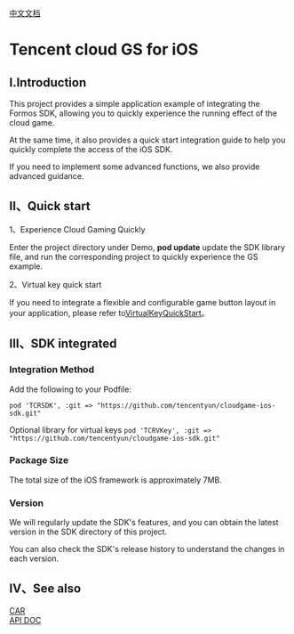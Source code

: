 [中文文档](README.md)
# Tencent cloud GS for iOS
## I.Introduction
This project provides a simple application example of integrating the Formos SDK, allowing you to quickly experience the running effect of the cloud game.

At the same time, it also provides a quick start integration guide to help you quickly complete the access of the iOS SDK.

If you need to implement some advanced functions, we also provide advanced guidance.

## II、Quick start
1、Experience Cloud Gaming Quickly

Enter the project directory under Demo, **pod update** update the SDK library file, and run the corresponding project to quickly experience the GS example. 

2、Virtual key quick start

If you need to integrate a flexible and configurable game button layout in your application, please refer to[VirtualKeyQuickStart](Doc/Virtual_Key_Quick_Start_EN-US.md)。

## III、SDK integrated

### Integration Method
Add the following to your Podfile:

```pod 'TCRSDK', :git => "https://github.com/tencentyun/cloudgame-ios-sdk.git"```

Optional library for virtual keys
```pod 'TCRVKey', :git => "https://github.com/tencentyun/cloudgame-ios-sdk.git"```

### Package Size
The total size of the iOS framework is approximately 7MB.

### Version
We will regularly update the SDK's features, and you can obtain the latest version in the SDK directory of this project.

You can also check the SDK's release history to understand the changes in each version.


## IV、See also
[CAR](https://www.tencentcloud.com/document/product/1158)  
[API DOC](https://tencentyun.github.io/cloudgame-ios-sdk/)


